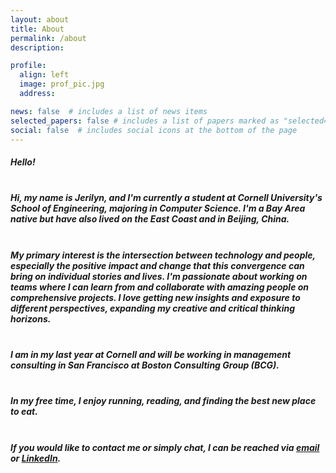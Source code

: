 ```yaml
---
layout: about
title: About
permalink: /about
description:

profile:
  align: left
  image: prof_pic.jpg
  address: 

news: false  # includes a list of news items
selected_papers: false # includes a list of papers marked as "selected={true}"
social: false  # includes social icons at the bottom of the page
---
```

##### **Hello!** <br /><br />


##### Hi, my name is Jerilyn, and I'm currently a student at Cornell University's School of Engineering, majoring in Computer Science. I'm a Bay Area native but have also lived on the East Coast and in Beijing, China.  <br /><br />

##### My primary interest is the intersection between technology and people, especially the positive impact and change that this convergence can bring on individual stories and lives. I'm passionate about working on teams where I can learn from and collaborate with amazing people on comprehensive projects. I love getting new insights and exposure to different perspectives, expanding my creative and critical thinking horizons. <br /><br />

##### I am in my last year at Cornell and will be working in management consulting in San Francisco at **Boston Consulting Group (BCG)**.   <br /><br />

##### In my free time, I enjoy running, reading, and finding the best new place to eat.  <br /><br />

##### If you would like to contact me or simply chat, I can be reached via  **[email](mailto:jerilynz@gmail.com)**  or  **[LinkedIn](https://www.linkedin.com/in/jerilynzheng/)**.